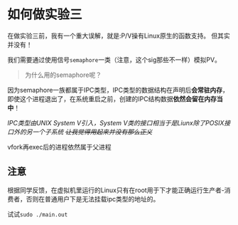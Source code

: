 # 如何做实验三
在做实验三前，我有一个重大误解，就是:P/V操有Linux原生的函数支持。
但其实并没有！

我们需要通过使用信号`semaphore`一类（注意，这个sig那些不一样）模拟PV。

> 为什么用的semaphore呢？

因为semaphore一族都属于IPC类型，IPC类型的数据结构在声明后**会常驻内存**，即使这个进程退出了，在系统重启之前，创建的IPC结构数据**依然会留在内存当中**！

*IPC类型由UNIX System V引入，System V类的接口相当于是Liunx除了POSIX接口外的另一个子系统 ~~让我觉得用起来并没有那么正义~~*

vfork再exec后的进程依然属于父进程

## 注意

根据同学反馈，在虚拟机里运行的Linux只有在root用于下才能正确运行生产者-消费者，否则在普通用户下是无法挂载ipc类型的地址的。

试试`sudo ./main.out`
